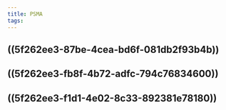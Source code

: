 ```yaml
---
title: PSMA
tags:
---
```


## ((5f262ee3-87be-4cea-bd6f-081db2f93b4b))
## ((5f262ee3-fb8f-4b72-adfc-794c76834600))
## ((5f262ee3-f1d1-4e02-8c33-892381e78180))
